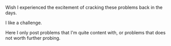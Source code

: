 Wish I experienced the excitement of cracking these problems back in the days.

I like a challenge.

Here I only post problems that I'm quite content with, or problems that does not worth further probing.
